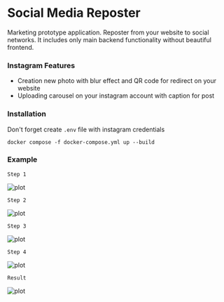 # Social Media Reposter
Marketing prototype application. Reposter from your website to social networks. It includes only main backend functionality without beautiful frontend.


### Instagram Features
* Creation new photo with blur effect and QR code for redirect on your website
* Uploading carousel on your instagram account with caption for post

### Installation

Don't forget create `.env` file with instagram credentials

```docker
docker compose -f docker-compose.yml up --build
```
### Example
`Step 1`

![plot](/home/dmitry/Изображения/1.jpeg)

`Step 2`

![plot](/home/dmitry/Изображения/2.jpeg)

`Step 3`

![plot](/home/dmitry/Изображения/3.jpeg)

`Step 4`

![plot](/home/dmitry/Изображения/4.jpeg)

`Result`

![plot](/home/dmitry/Изображения/5.jpeg)